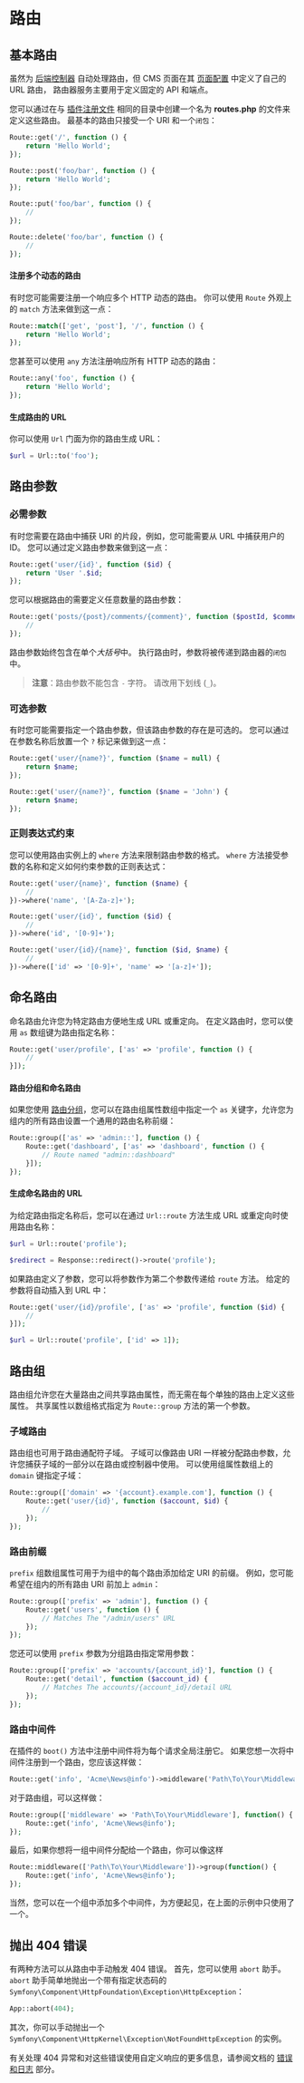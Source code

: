 # 路由

## 基本路由

虽然为 [后端控制器](../backend/controllers-ajax.md) 自动处理路由，但 CMS 页面在其 [页面配置](../cms/pages.md#oc-configuration) 中定义了自己的 URL 路由， 路由器服务主要用于定义固定的 API 和端点。

您可以通过在与 [插件注册文件](../plugin/registration.md) 相同的目录中创建一个名为 **routes.php** 的文件来定义这些路由。 最基本的路由只接受一个 URI 和一个`闭包`：

```php
Route::get('/', function () {
    return 'Hello World';
});

Route::post('foo/bar', function () {
    return 'Hello World';
});

Route::put('foo/bar', function () {
    //
});

Route::delete('foo/bar', function () {
    //
});
```

#### 注册多个动态的路由

有时您可能需要注册一个响应多个 HTTP 动态的路由。 你可以使用 `Route` 外观上的 `match` 方法来做到这一点：

```php
Route::match(['get', 'post'], '/', function () {
    return 'Hello World';
});
```

您甚至可以使用 `any` 方法注册响应所有 HTTP 动态的路由：

```php
Route::any('foo', function () {
    return 'Hello World';
});
```

#### 生成路由的 URL

你可以使用 `Url` 门面为你的路由生成 URL：

```php
$url = Url::to('foo');
```

## 路由参数

### 必需参数

有时您需要在路由中捕获 URI 的片段，例如，您可能需要从 URL 中捕获用户的 ID。 您可以通过定义路由参数来做到这一点：

```php
Route::get('user/{id}', function ($id) {
    return 'User '.$id;
});
```

您可以根据路由的需要定义任意数量的路由参数：

```php
Route::get('posts/{post}/comments/{comment}', function ($postId, $commentId) {
    //
});
```

路由参数始终包含在单个*大括号*中。 执行路由时，参数将被传递到路由器的`闭包`中。

> **注意**：路由参数不能包含 `-` 字符。 请改用下划线 (`_`)。

### 可选参数

有时您可能需要指定一个路由参数，但该路由参数的存在是可选的。 您可以通过在参数名称后放置一个 `?` 标记来做到这一点：

```php
Route::get('user/{name?}', function ($name = null) {
    return $name;
});

Route::get('user/{name?}', function ($name = 'John') {
    return $name;
});
```

### 正则表达式约束

您可以使用路由实例上的 `where` 方法来限制路由参数的格式。 `where` 方法接受参数的名称和定义如何约束参数的正则表达式：

```php
Route::get('user/{name}', function ($name) {
    //
})->where('name', '[A-Za-z]+');

Route::get('user/{id}', function ($id) {
    //
})->where('id', '[0-9]+');

Route::get('user/{id}/{name}', function ($id, $name) {
    //
})->where(['id' => '[0-9]+', 'name' => '[a-z]+']);
```

## 命名路由

命名路由允许您为特定路由方便地生成 URL 或重定向。 在定义路由时，您可以使用 `as` 数组键为路由指定名称：

```php
Route::get('user/profile', ['as' => 'profile', function () {
    //
}]);
```

#### 路由分组和命名路由

如果您使用 [路由分组](#route-groups)，您可以在路由组属性数组中指定一个 `as` 关键字，允许您为组内的所有路由设置一个通用的路由名称前缀：

```php
Route::group(['as' => 'admin::'], function () {
    Route::get('dashboard', ['as' => 'dashboard', function () {
        // Route named "admin::dashboard"
    }]);
});
```

#### 生成命名路由的 URL

为给定路由指定名称后，您可以在通过 `Url::route` 方法生成 URL 或重定向时使用路由名称：

```php
$url = Url::route('profile');

$redirect = Response::redirect()->route('profile');
```

如果路由定义了参数，您可以将参数作为第二个参数传递给 `route` 方法。 给定的参数将自动插入到 URL 中：

```php
Route::get('user/{id}/profile', ['as' => 'profile', function ($id) {
    //
}]);

$url = Url::route('profile', ['id' => 1]);
```

## 路由组

路由组允许您在大量路由之间共享路由属性，而无需在每个单独的路由上定义这些属性。 共享属性以数组格式指定为 `Route::group` 方法的第一个参数。

### 子域路由

路由组也可用于路由通配符子域。 子域可以像路由 URI 一样被分配路由参数，允许您捕获子域的一部分以在路由或控制器中使用。 可以使用组属性数组上的 `domain` 键指定子域：

```php
Route::group(['domain' => '{account}.example.com'], function () {
    Route::get('user/{id}', function ($account, $id) {
        //
    });
});
```

### 路由前缀

`prefix` 组数组属性可用于为组中的每个路由添加给定 URI 的前缀。 例如，您可能希望在组内的所有路由 URI 前加上 `admin`：

```php
Route::group(['prefix' => 'admin'], function () {
    Route::get('users', function () {
        // Matches The "/admin/users" URL
    });
});
```

您还可以使用 `prefix` 参数为分组路由指定常用参数：

```php
Route::group(['prefix' => 'accounts/{account_id}'], function () {
    Route::get('detail', function ($account_id) {
        // Matches The accounts/{account_id}/detail URL
    });
});
```

### 路由中间件

在插件的 `boot()` 方法中注册中间件将为每个请求全局注册它。
如果您想一次将中间件注册到一个路由，您应该这样做：

```php
Route::get('info', 'Acme\News@info')->middleware('Path\To\Your\Middleware');
```

对于路由组，可以这样做：

```php
Route::group(['middleware' => 'Path\To\Your\Middleware'], function() {
    Route::get('info', 'Acme\News@info');
});
```

最后，如果你想将一组中间件分配给一个路由，你可以像这样

```php
Route::middleware(['Path\To\Your\Middleware'])->group(function() {
    Route::get('info', 'Acme\News@info');
});
```

当然，您可以在一个组中添加多个中间件，为方便起见，在上面的示例中只使用了一个。

## 抛出 404 错误

有两种方法可以从路由中手动触发 404 错误。 首先，您可以使用 `abort` 助手。 `abort` 助手简单地抛出一个带有指定状态码的 `Symfony\Component\HttpFoundation\Exception\HttpException`：

```php
App::abort(404);
```

其次，你可以手动抛出一个 `Symfony\Component\HttpKernel\Exception\NotFoundHttpException` 的实例。

有关处理 404 异常和对这些错误使用自定义响应的更多信息，请参阅文档的 [错误和日志](../services/error-log) 部分。